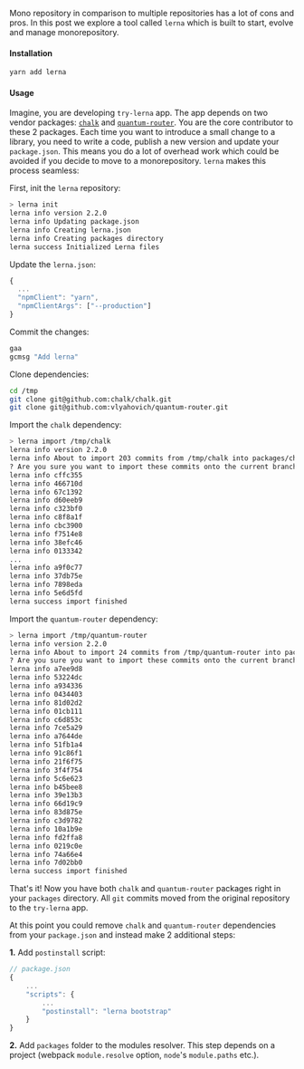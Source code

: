 Mono repository in comparison to multiple repositories has a lot of cons and pros. In this post we explore a tool called `lerna` which is built to start, evolve and manage monorepository.

#### Installation

```bash
yarn add lerna
```

#### Usage

Imagine, you are developing `try-lerna` app. The app depends on two vendor packages: [`chalk`][2] and [`quantum-router`][3]. You are the core contributor to these 2 packages. Each time you want to introduce a small change to a library, you need to write a code, publish a new version and update your `package.json`. This means you do a lot of overhead work which could be avoided if you decide to move to a monorepository. `lerna` makes this process seamless:

First, init the `lerna` repository:

```bash
> lerna init
lerna info version 2.2.0
lerna info Updating package.json
lerna info Creating lerna.json
lerna info Creating packages directory
lerna success Initialized Lerna files
```

Update the `lerna.json`:

```js
{
  ...
  "npmClient": "yarn",
  "npmClientArgs": ["--production"]
}
```

Commit the changes:

```bash
gaa
gcmsg "Add lerna"
```

Clone dependencies:

```bash
cd /tmp
git clone git@github.com:chalk/chalk.git
git clone git@github.com:vlyahovich/quantum-router.git
```

Import the `chalk` dependency:

```bash
> lerna import /tmp/chalk
lerna info version 2.2.0
lerna info About to import 203 commits from /tmp/chalk into packages/chalk
? Are you sure you want to import these commits onto the current branch? Yes
lerna info cffc355
lerna info 466710d
lerna info 67c1392
lerna info d60eeb9
lerna info c323bf0
lerna info c8f8a1f
lerna info cbc3900
lerna info f7514e8
lerna info 38efc46
lerna info 0133342
...
lerna info a9f0c77
lerna info 37db75e
lerna info 7898eda
lerna info 5e6d5fd
lerna success import finished
```

Import the `quantum-router` dependency:

```bash
> lerna import /tmp/quantum-router
lerna info version 2.2.0
lerna info About to import 24 commits from /tmp/quantum-router into packages/quantum-router
? Are you sure you want to import these commits onto the current branch? Yes
lerna info a7ee9d8
lerna info 53224dc
lerna info a934336
lerna info 0434403
lerna info 81d02d2
lerna info 01cb111
lerna info c6d853c
lerna info 7ce5a29
lerna info a7644de
lerna info 51fb1a4
lerna info 91c86f1
lerna info 21f6f75
lerna info 3f4f754
lerna info 5c6e623
lerna info b45bee8
lerna info 39e13b3
lerna info 66d19c9
lerna info 83d875e
lerna info c3d9782
lerna info 10a1b9e
lerna info fd2ffa8
lerna info 0219c0e
lerna info 74a66e4
lerna info 7d02bb0
lerna success import finished
```

That's it! Now you have both `chalk` and `quantum-router` packages right in your `packages` directory. All `git` commits moved from the original repository to the `try-lerna` app.

At this point you could remove `chalk` and `quantum-router` dependencies from your `package.json` and instead make 2 additional steps:

**1.** Add `postinstall` script:

```js
// package.json
{
    ...
    "scripts": {
        ...
        "postinstall": "lerna bootstrap"
    }
}
```

**2.** Add `packages` folder to the modules resolver. This step depends on a project (webpack `module.resolve` option, `node`'s `module.paths` etc.).

[1]: https://github.com/lerna/lerna
[2]: https://github.com/chalk/chalk
[3]: https://github.com/vlyahovich/quantum-router

